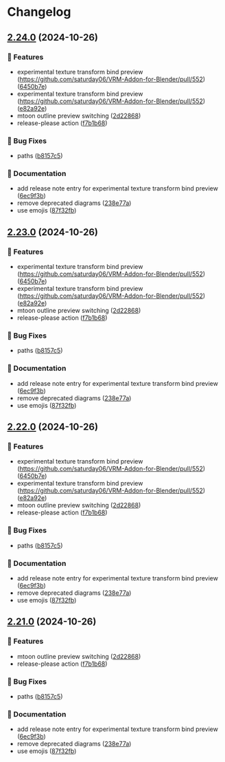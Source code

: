 # Changelog

## [2.24.0](https://github.com/saturday06/VRM-Addon-for-Blender/compare/v2.23.0...v2.24.0) (2024-10-26)


### 🚀 Features

* experimental texture transform bind preview (https://github.com/saturday06/VRM-Addon-for-Blender/pull/552) ([6450b7e](https://github.com/saturday06/VRM-Addon-for-Blender/commit/6450b7e156a7f331017d13bcef00dc4a5d6ce933))
* experimental texture transform bind preview (https://github.com/saturday06/VRM-Addon-for-Blender/pull/552) ([e82a92e](https://github.com/saturday06/VRM-Addon-for-Blender/commit/e82a92e403d670a25f749451e090a11e6c88ff86))
* mtoon outline preview switching ([2d22868](https://github.com/saturday06/VRM-Addon-for-Blender/commit/2d228687638fec0a188a8db303a6257ed1079388))
* release-please action ([f7b1b68](https://github.com/saturday06/VRM-Addon-for-Blender/commit/f7b1b6894d89ba21cfeaf7727bae9086e51daf74))


### 🐞 Bug Fixes

* paths ([b8157c5](https://github.com/saturday06/VRM-Addon-for-Blender/commit/b8157c54bc21496ed97452526e647fc00d743a72))


### 📝 Documentation

* add release note entry for experimental texture transform bind preview ([6ec9f3b](https://github.com/saturday06/VRM-Addon-for-Blender/commit/6ec9f3bc9aca38b5515abecacca10d6979377911))
* remove deprecated diagrams ([238e77a](https://github.com/saturday06/VRM-Addon-for-Blender/commit/238e77a0b1d7b6af1b9017efe99c0be47b37f602))
* use emojis ([87f32fb](https://github.com/saturday06/VRM-Addon-for-Blender/commit/87f32fb4783f4dfea8bc73830cbfa93f2cedd91b))

## [2.23.0](https://github.com/saturday06/VRM-Addon-for-Blender/compare/v2.22.0...v2.23.0) (2024-10-26)


### 🚀 Features

* experimental texture transform bind preview (https://github.com/saturday06/VRM-Addon-for-Blender/pull/552) ([6450b7e](https://github.com/saturday06/VRM-Addon-for-Blender/commit/6450b7e156a7f331017d13bcef00dc4a5d6ce933))
* experimental texture transform bind preview (https://github.com/saturday06/VRM-Addon-for-Blender/pull/552) ([e82a92e](https://github.com/saturday06/VRM-Addon-for-Blender/commit/e82a92e403d670a25f749451e090a11e6c88ff86))
* mtoon outline preview switching ([2d22868](https://github.com/saturday06/VRM-Addon-for-Blender/commit/2d228687638fec0a188a8db303a6257ed1079388))
* release-please action ([f7b1b68](https://github.com/saturday06/VRM-Addon-for-Blender/commit/f7b1b6894d89ba21cfeaf7727bae9086e51daf74))


### 🐞 Bug Fixes

* paths ([b8157c5](https://github.com/saturday06/VRM-Addon-for-Blender/commit/b8157c54bc21496ed97452526e647fc00d743a72))


### 📝 Documentation

* add release note entry for experimental texture transform bind preview ([6ec9f3b](https://github.com/saturday06/VRM-Addon-for-Blender/commit/6ec9f3bc9aca38b5515abecacca10d6979377911))
* remove deprecated diagrams ([238e77a](https://github.com/saturday06/VRM-Addon-for-Blender/commit/238e77a0b1d7b6af1b9017efe99c0be47b37f602))
* use emojis ([87f32fb](https://github.com/saturday06/VRM-Addon-for-Blender/commit/87f32fb4783f4dfea8bc73830cbfa93f2cedd91b))

## [2.22.0](https://github.com/saturday06/VRM-Addon-for-Blender/compare/v2.21.0...v2.22.0) (2024-10-26)


### 🚀 Features

* experimental texture transform bind preview (https://github.com/saturday06/VRM-Addon-for-Blender/pull/552) ([6450b7e](https://github.com/saturday06/VRM-Addon-for-Blender/commit/6450b7e156a7f331017d13bcef00dc4a5d6ce933))
* experimental texture transform bind preview (https://github.com/saturday06/VRM-Addon-for-Blender/pull/552) ([e82a92e](https://github.com/saturday06/VRM-Addon-for-Blender/commit/e82a92e403d670a25f749451e090a11e6c88ff86))
* mtoon outline preview switching ([2d22868](https://github.com/saturday06/VRM-Addon-for-Blender/commit/2d228687638fec0a188a8db303a6257ed1079388))
* release-please action ([f7b1b68](https://github.com/saturday06/VRM-Addon-for-Blender/commit/f7b1b6894d89ba21cfeaf7727bae9086e51daf74))


### 🐞 Bug Fixes

* paths ([b8157c5](https://github.com/saturday06/VRM-Addon-for-Blender/commit/b8157c54bc21496ed97452526e647fc00d743a72))


### 📝 Documentation

* add release note entry for experimental texture transform bind preview ([6ec9f3b](https://github.com/saturday06/VRM-Addon-for-Blender/commit/6ec9f3bc9aca38b5515abecacca10d6979377911))
* remove deprecated diagrams ([238e77a](https://github.com/saturday06/VRM-Addon-for-Blender/commit/238e77a0b1d7b6af1b9017efe99c0be47b37f602))
* use emojis ([87f32fb](https://github.com/saturday06/VRM-Addon-for-Blender/commit/87f32fb4783f4dfea8bc73830cbfa93f2cedd91b))

## [2.21.0](https://github.com/saturday06/VRM-Addon-for-Blender/compare/v2.20.88...v2.21.0) (2024-10-26)


### 🚀 Features

* mtoon outline preview switching ([2d22868](https://github.com/saturday06/VRM-Addon-for-Blender/commit/2d228687638fec0a188a8db303a6257ed1079388))
* release-please action ([f7b1b68](https://github.com/saturday06/VRM-Addon-for-Blender/commit/f7b1b6894d89ba21cfeaf7727bae9086e51daf74))


### 🐞 Bug Fixes

* paths ([b8157c5](https://github.com/saturday06/VRM-Addon-for-Blender/commit/b8157c54bc21496ed97452526e647fc00d743a72))


### 📝 Documentation

* add release note entry for experimental texture transform bind preview ([6ec9f3b](https://github.com/saturday06/VRM-Addon-for-Blender/commit/6ec9f3bc9aca38b5515abecacca10d6979377911))
* remove deprecated diagrams ([238e77a](https://github.com/saturday06/VRM-Addon-for-Blender/commit/238e77a0b1d7b6af1b9017efe99c0be47b37f602))
* use emojis ([87f32fb](https://github.com/saturday06/VRM-Addon-for-Blender/commit/87f32fb4783f4dfea8bc73830cbfa93f2cedd91b))
